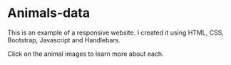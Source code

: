 # Animals-data

This is an example of a responsive website. I created it using HTML, CSS, Bootstrap, Javascript and Handlebars. 

Click on the animal images to learn more about each. 
